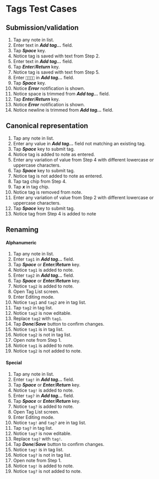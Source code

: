 # Tags Test Cases

## Submission/validation

1. Tap any note in list.
2. Enter text in **_Add tag..._** field.
3. Tap **_Space_** key.
4. Notice tag is saved with text from Step 2.
5. Enter text in **_Add tag..._** field.
6. Tap **_Enter_**/**_Return_** key.
7. Notice tag is saved with text from Step 5.
8. Enter `🏴󠁧󠁢󠁥󠁮󠁧󠁿🏴󠁧󠁢󠁥󠁮󠁧󠁿🏴󠁧󠁢󠁥󠁮󠁧󠁿🏴󠁧󠁢󠁥󠁮󠁧󠁿` in **_Add tag..._** field.
9. Tap **_Space_** key.
10. Notice **_Error_** notification is shown.
11. Notice space is trimmed from **_Add tag..._** field.
12. Tap **_Enter_**/**_Return_** key.
13. Notice **_Error_** notification is shown.
14. Notice newline is trimmed from **_Add tag..._** field.


## Canonical representation

1. Tap any note in list.
2. Enter any value in **_Add tag..._** field not matching an existing tag.
3. Tap **_Space_** key to submit tag.
4. Notice tag is added to note as entered.
5. Enter any variation of value from Step 4 with different lowercase or uppercase characters.
6. Tap **_Space_** key to submit tag.
7. Notice tag is not added to note as entered.
8. Tap tag chip from Step 4.
9. Tap _**x**_ in tag chip.
10. Notice tag is removed from note.
11. Enter any variation of value from Step 2 with different lowercase or uppercase characters.
12. Tap **_Space_** key to submit tag.
13. Notice tag from Step 4 is added to note


## Renaming

#### Alphanumeric

1. Tap any note in list.
2. Enter `tag1` in **_Add tag..._** field.
3. Tap **_Space_** or **_Enter_**/**_Return_** key.
4. Notice `tag1` is added to note.
5. Enter `tag2` in **_Add tag..._** field.
6. Tap **_Space_** or **_Enter_**/**_Return_** key.
7. Notice `tag2` is added to note.
8. Open Tag List screen.
9. Enter Editing mode.
10. Notice `tag1` and `tag2` are in tag list.
11. Tap `tag2` in tag list.
12. Notice `tag2` is now editable.
13. Replace `tag2` with `tag1`.
14. Tap **_Done_**/**_Save_** button to confirm changes.
15. Notice `tag1` is in tag list.
16. Notice `tag2` is not in tag list.
17. Open note from Step 1.
18. Notice `tag1` is added to note.
19. Notice `tag2` is not added to note.


#### Special

1. Tap any note in list.
2. Enter `tag!` in **_Add tag..._** field.
3. Tap **_Space_** or **_Enter_**/**_Return_** key.
4. Notice `tag!` is added to note.
5. Enter `tag?` in **_Add tag..._** field.
6. Tap **_Space_** or **_Enter_**/**_Return_** key.
7. Notice `tag?` is added to note.
8. Open Tag List screen.
9. Enter Editing mode.
10. Notice `tag!` and `tag?` are in tag list.
11. Tap `tag?` in tag list.
12. Notice `tag?` is now editable.
13. Replace `tag?` with `tag!`.
14. Tap **_Done_**/**_Save_** button to confirm changes.
15. Notice `tag!` is in tag list.
16. Notice `tag?` is not in tag list.
17. Open note from Step 1.
18. Notice `tag!` is added to note.
19. Notice `tag?` is not added to note.
